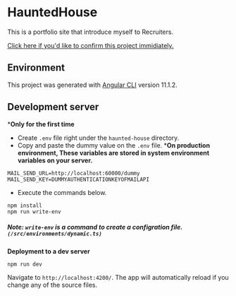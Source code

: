 # HauntedHouse
This is a portfolio site that introduce myself to Recruiters.

[Click here if you'd like to confirm this project immidiately.](https://www.samayou.net/)


## Environment
This project was generated with [Angular CLI](https://github.com/angular/angular-cli) version 11.1.2.

## Development server

***Only for the first time**

* Create ``.env`` file right under the ``haunted-house`` directory.
* Copy and paste the dummy value on the ``.env`` file. ***On production environment, These variables are stored in system environment variables on your server.** 
```.env
MAIL_SEND_URL=http://localhost:60000/dummy
MAIL_SEND_KEY=DUMMYAUTHENTICATIONKEYOFMAILAPI
```
* Execute the commands below.
```
npm install
npm run write-env
```


##### Note: ``write-env`` is a command to create a configration file. ```(/src/environments/dynamic.ts) ```

**Deployment to a dev server**

```
npm run dev
```
 Navigate to `http://localhost:4200/`. The app will automatically reload if you change any of the source files.

